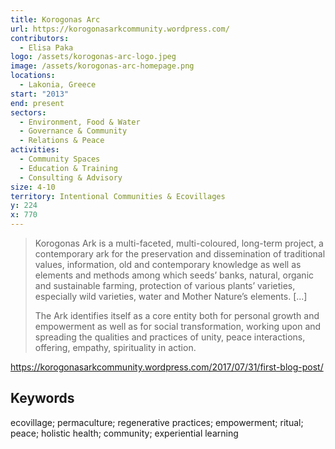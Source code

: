 ```yaml
---
title: Korogonas Arc
url: https://korogonasarkcommunity.wordpress.com/
contributors:
  - Elisa Paka
logo: /assets/korogonas-arc-logo.jpeg
image: /assets/korogonas-arc-homepage.png
locations:
  - Lakonia, Greece
start: "2013"
end: present
sectors:
  - Environment, Food & Water
  - Governance & Community
  - Relations & Peace
activities:
  - Community Spaces
  - Education & Training
  - Consulting & Advisory
size: 4-10
territory: Intentional Communities & Ecovillages
y: 224
x: 770
---
```

> Korogonas Ark is a multi-faceted, multi-coloured, long-term project, a contemporary ark for the preservation and dissemination of traditional values, information, old and contemporary knowledge as well as elements and methods among which seeds’ banks, natural, organic and sustainable farming, protection of various plants’ varieties,  especially wild varieties, water and Mother Nature’s elements. [...]
> 
> The Ark identifies itself as a core entity both for personal growth and empowerment as well as for social transformation, working upon and spreading the qualities and practices of unity, peace interactions,  offering, empathy, spirituality in action.

https://korogonasarkcommunity.wordpress.com/2017/07/31/first-blog-post/

## Keywords

ecovillage; permaculture; regenerative practices; empowerment; ritual; peace; holistic health; community; experiential learning
